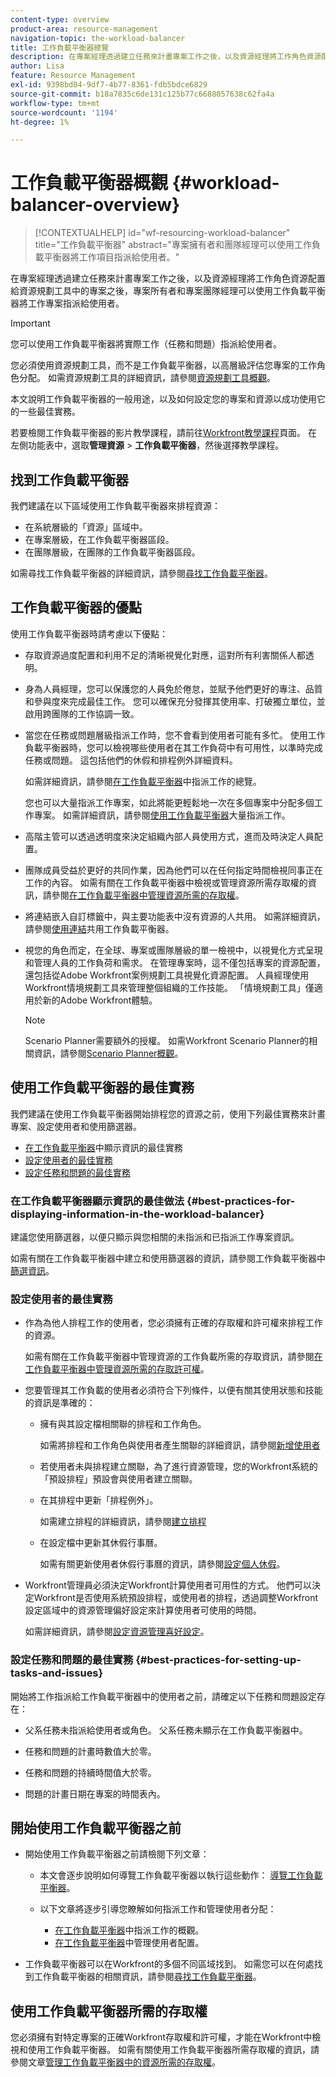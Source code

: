 ```yaml
---
content-type: overview
product-area: resource-management
navigation-topic: the-workload-balancer
title: 工作負載平衡器總覽
description: 在專案經理透過建立任務來計畫專案工作之後，以及資源經理將工作角色資源配置給資源規劃工具中的專案之後，專案所有者和專案團隊經理可以使用工作負載平衡器將工作專案指派給使用者。
author: Lisa
feature: Resource Management
exl-id: 9398bd04-9df7-4b77-8361-fdb5bdce6829
source-git-commit: b18a7835c6de131c125b77c6688057638c62fa4a
workflow-type: tm+mt
source-wordcount: '1194'
ht-degree: 1%

---
```


# 工作負載平衡器概觀 {#workload-balancer-overview}

>[!CONTEXTUALHELP]
>id="wf-resourcing-workload-balancer"
>title="工作負載平衡器"
>abstract="專案擁有者和團隊經理可以使用工作負載平衡器將工作項目指派給使用者。"

<!--
<p>(NOTE: this is linked from the UI for the Workload Balancer page. DO NOT CHANGE TITLE OR LINK) </p>
-->

在專案經理透過建立任務來計畫專案工作之後，以及資源經理將工作角色資源配置給資源規劃工具中的專案之後，專案所有者和專案團隊經理可以使用工作負載平衡器將工作專案指派給使用者。

>[!IMPORTANT]
>
>您可以使用工作負載平衡器將實際工作（任務和問題）指派給使用者。
>
>您必須使用資源規劃工具，而不是工作負載平衡器，以高層級評估您專案的工作角色分配。 如需資源規劃工具的詳細資訊，請參閱[資源規劃工具概觀](../../resource-mgmt/resource-planning/get-started-resource-planner.md)。

本文說明工作負載平衡器的一般用途，以及如何設定您的專案和資源以成功使用它的一些最佳實務。

若要檢閱工作負載平衡器的影片教學課程，請前往[Workfront教學課程](https://experienceleague.adobe.com/en/docs/workfront-learn/tutorials-workfront/home)頁面。 在左側功能表中，選取&#x200B;**管理資源** > **工作負載平衡器**，然後選擇教學課程。

## 找到工作負載平衡器

<!--
<p>(NOTE: This will be taken out when all we will have is one tool - should be replaced by a blurb that says you can add this tool anywhere, in any custom tab, etc (long term dev promise)) </p>
-->

我們建議在以下區域使用工作負載平衡器來排程資源：

* 在系統層級的「資源」區域中。
* 在專案層級，在工作負載平衡器區段。
* 在團隊層級，在團隊的工作負載平衡器區段。

如需尋找工作負載平衡器的詳細資訊，請參閱[尋找工作負載平衡器](../../resource-mgmt/workload-balancer/locate-workload-balancer.md)。

## 工作負載平衡器的優點

使用工作負載平衡器時請考慮以下優點：

<!--
<p> Add about the what-if scenarios as a benefit when they become available </p>
-->

* 存取資源過度配置和利用不足的清晰視覺化對應，這對所有利害關係人都透明。
* 身為人員經理，您可以保護您的人員免於倦怠，並賦予他們更好的專注、品質和參與度來完成最佳工作。 您可以確保充分發揮其使用率、打破獨立單位，並啟用跨團隊的工作協調一致。
* 當您在任務或問題層級指派工作時，您不會看到使用者可能有多忙。 使用工作負載平衡器時，您可以檢視哪些使用者在其工作負荷中有可用性，以準時完成任務或問題。 這包括他們的休假和排程例外詳細資料。

  如需詳細資訊，請參閱[在工作負載平衡器](../../resource-mgmt/workload-balancer/assign-work-in-workload-balancer.md)中指派工作的總覽。

  您也可以大量指派工作專案，如此將能更輕鬆地一次在多個專案中分配多個工作專案。 如需詳細資訊，請參閱[使用工作負載平衡器](../../resource-mgmt/workload-balancer/assign-work-in-workload-balancer-in-bulk.md)大量指派工作。

* 高階主管可以透過透明度來決定組織內部人員使用方式，進而及時決定人員配置。
* 團隊成員受益於更好的共同作業，因為他們可以在任何指定時間檢視同事正在工作的內容。 如需有關在工作負載平衡器中檢視或管理資源所需存取權的資訊，請參閱[在工作負載平衡器中管理資源所需的存取權](../../resource-mgmt/workload-balancer/access-needed-manage-resources-balancer.md)。
* 將連結嵌入自訂標籤中，與主要功能表中沒有資源的人共用。 如需詳細資訊，請參閱[使用連結](../../resource-mgmt/workload-balancer/share-link-for-workload-balancer.md)共用工作負載平衡器。
* 視您的角色而定，在全球、專案或團隊層級的單一檢視中，以視覺化方式呈現和管理人員的工作負荷和需求。 在管理專案時，這不僅包括專案的資源配置，還包括從Adobe Workfront案例規劃工具視覺化資源配置。 人員經理使用Workfront情境規劃工具來管理整個組織的工作技能。 「情境規劃工具」僅適用於新的Adobe Workfront體驗。

  >[!NOTE]
  >
  >  Scenario Planner需要額外的授權。 如需Workfront Scenario Planner的相關資訊，請參閱[Scenario Planner概觀](../../scenario-planner/scenario-planner-overview.md)。


## 使用工作負載平衡器的最佳實務

我們建議在使用工作負載平衡器開始排程您的資源之前，使用下列最佳實務來計畫專案、設定使用者和使用篩選器。

* [在工作負載平衡器](#best-practices-for-displaying-information-in-the-workload-balancer)中顯示資訊的最佳實務
* [設定使用者的最佳實務](#best-practices-for-setting-up-users)
* [設定任務和問題的最佳實務](#best-practices-for-setting-up-tasks-and-issues)

### 在工作負載平衡器顯示資訊的最佳做法 {#best-practices-for-displaying-information-in-the-workload-balancer}

建議您使用篩選器，以便只顯示與您相關的未指派和已指派工作專案資訊。

如需有關在工作負載平衡器中建立和使用篩選器的資訊，請參閱工作負載平衡器中[篩選資訊](../../resource-mgmt/workload-balancer/filter-information-workload-balancer.md)。

### 設定使用者的最佳實務

* 作為為他人排程工作的使用者，您必須擁有正確的存取權和許可權來排程工作的資源。

  如需有關在工作負載平衡器中管理資源的工作負載所需的存取資訊，請參閱[在工作負載平衡器中管理資源所需的存取許可權](../../resource-mgmt/workload-balancer/access-needed-manage-resources-balancer.md)。

* 您要管理其工作負載的使用者必須符合下列條件，以便有關其使用狀態和技能的資訊是準確的：

   * 擁有與其設定檔相關聯的排程和工作角色。

     如需將排程和工作角色與使用者產生關聯的詳細資訊，請參閱[新增使用者](../../administration-and-setup/add-users/create-and-manage-users/add-users.md)
   * 若使用者未與排程建立關聯，為了進行資源管理，您的Workfront系統的「預設排程」預設會與使用者建立關聯。
   * 在其排程中更新「排程例外」。

     如需建立排程的詳細資訊，請參閱[建立排程](../../administration-and-setup/set-up-workfront/configure-timesheets-schedules/create-schedules.md)

   * 在設定檔中更新其休假行事曆。

     如需有關更新使用者休假行事曆的資訊，請參閱[設定個人休假](../../workfront-basics/manage-your-account-and-profile/configuring-your-user-profile/personal-time-overview.md)。

     <!--   
     <div data-mc-conditions="QuicksilverOrClassic.Draft mode">   
     <p>(NOTE: Add another bullet for Costs, when this becomes available:</p>   
     <p>If you want to budget your resources by Cost, you must associate Job Roles with Cost/ Hr. rates. The cost associated with Job Roles assigned to users in your Resource Pools is used to calculate the Budgeted Labor Cost and the Budgeted Cost of the project.For more information about associating job roles with rates, see the article Creating and Managing Job Roles in the new Adobe Workfront experience.For more information about calculating Budgeted Labor Cost, see the article Calculating Budgeted Labor Cost in the new Adobe Workfront experience.For more information about calculating Budgeted Cost, see the article Calculating Budgeted Cost in .) </p>   
     </div>   
     -->

* Workfront管理員必須決定Workfront計算使用者可用性的方式。 他們可以決定Workfront是否使用系統預設排程，或使用者的排程，透過調整Workfront設定區域中的資源管理偏好設定來計算使用者可使用的時間。

  如需詳細資訊，請參閱[設定資源管理喜好設定](../../administration-and-setup/set-up-workfront/configure-system-defaults/configure-resource-mgmt-preferences.md)。

### 設定任務和問題的最佳實務 {#best-practices-for-setting-up-tasks-and-issues}

開始將工作指派給工作負載平衡器中的使用者之前，請確定以下任務和問題設定存在：

* 父系任務未指派給使用者或角色。 父系任務未顯示在工作負載平衡器中。
* 任務和問題的計畫時數值大於零。

* 任務和問題的持續時間值大於零。
* 問題的計畫日期在專案的時間表內。

## 開始使用工作負載平衡器之前

* 開始使用工作負載平衡器之前請檢閱下列文章：

   * 本文會逐步說明如何導覽工作負載平衡器以執行這些動作： [導覽工作負載平衡器](../workload-balancer/navigate-the-workload-balancer.md)。

   * 以下文章將逐步引導您瞭解如何指派工作和管理使用者分配：

      * [在工作負載平衡器](../workload-balancer/assign-work-in-workload-balancer.md)中指派工作的概觀。
      * [在工作負載平衡器](../workload-balancer/manage-user-allocations-workload-balancer.md)中管理使用者配置。

* 工作負載平衡器可以在Workfront的多個不同區域找到。 如需您可以在何處找到工作負載平衡器的相關資訊，請參閱[尋找工作負載平衡器](../../resource-mgmt/workload-balancer/locate-workload-balancer.md)。

## 使用工作負載平衡器所需的存取權

您必須擁有對特定專案的正確Workfront存取權和許可權，才能在Workfront中檢視和使用工作負載平衡器。 如需有關使用工作負載平衡器所需存取權的資訊，請參閱文章[管理工作負載平衡器中的資源所需的存取權](../../resource-mgmt/workload-balancer/access-needed-manage-resources-balancer.md)。
